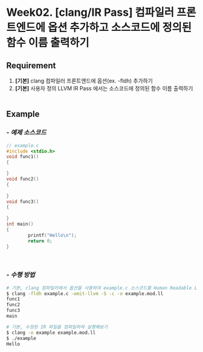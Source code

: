 # Week02. [clang/IR Pass] 컴파일러 프론트엔드에 옵션 추가하고 소스코드에 정의된 함수 이름 출력하기

## **Requirement**
1. **[기본]** clang 컴파일러 프론트엔드에 옵션(ex. -fldh) 추가하기
2. **[기본]** 사용자 정의 LLVM IR Pass 에서는 소스코드에 정의된 함수 이름 출력하기
<br><br>

## **Example**
### *- 예제 소스코드*
``` C
// example.c
#include <stdio.h>
void func1()
{

}
void func2()
{
    
}
void func3()
{
    
}
int main()
{
        printf("Hello\n");
        return 0;
}
```
<br>

### *- 수행 방법*
``` bash
# 기본, clang 컴파일러에서 옵션을 사용하여 example.c 소스코드를 Human Readable LLVM IR 코드로 변환하기
$ clang -fldh example.c -emit-llvm -S -c -o example.mod.ll
func1
func2
func3
main

# 기본, 수정된 IR 파일을 컴파일하여 실행해보기
$ clang -o example example.mod.ll
$ ./example
Hello
```